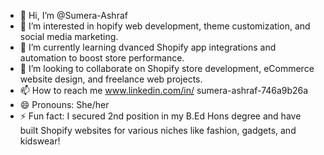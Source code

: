 - 👋 Hi, I’m @Sumera-Ashraf
- 👀 I’m interested in hopify web development, theme customization, and social media marketing.
- 🌱 I’m currently learning dvanced Shopify app integrations and automation to boost store performance.
- 💞️ I’m looking to collaborate on Shopify store development, eCommerce website design, and freelance web projects.
- 📫 How to reach me www.linkedin.com/in/
sumera-ashraf-746a9b26a
- 😄 Pronouns: She/her
- ⚡ Fun fact: I secured 2nd position in my B.Ed Hons degree and have built Shopify websites for various niches like fashion, gadgets, and kidswear!

<!---
Sumera-Ashraf/Sumera-Ashraf is a ✨ special ✨ repository because its `README.md` (this file) appears on your GitHub profile.
You can click the Preview link to take a look at your changes.
--->
